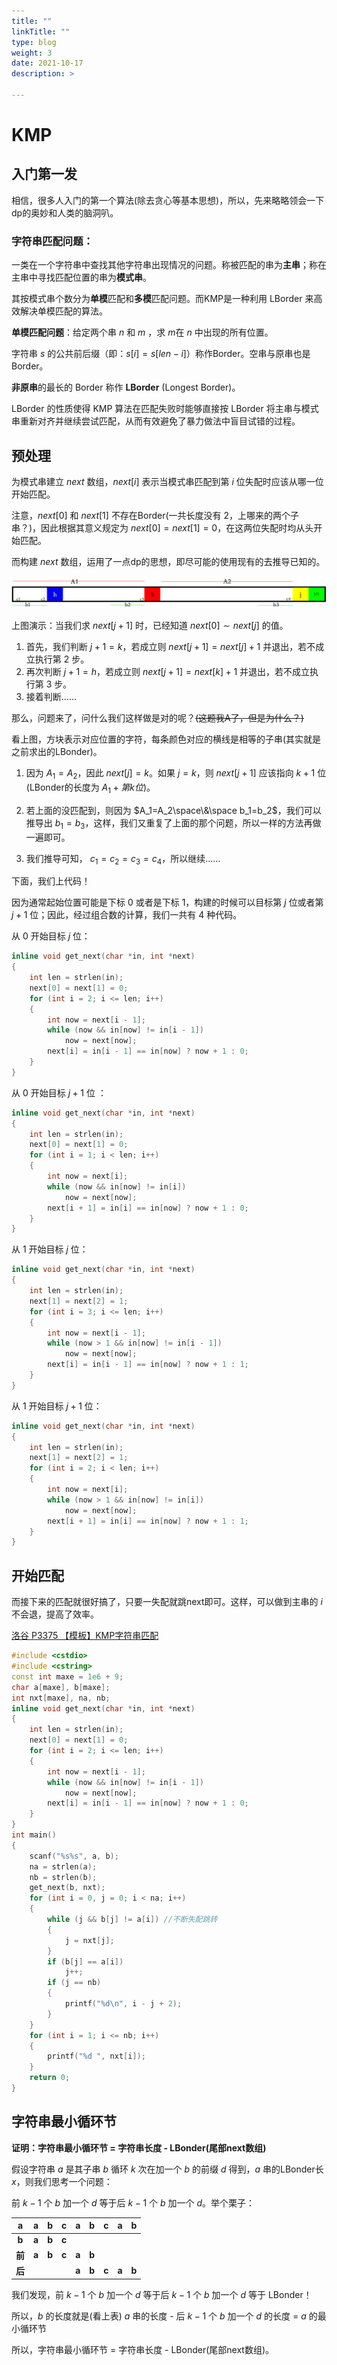 ```yaml
---
title: ""
linkTitle: ""
type: blog
weight: 3
date: 2021-10-17
description: >
  
---
```


# 	KMP

## 入门第一发

相信，很多人入门的第一个算法(除去贪心等基本思想)，所以，先来略略领会一下dp的奥妙和人类的脑洞叭。

### 字符串匹配问题：

一类在一个字符串中查找其他字符串出现情况的问题。称被匹配的串为**主串**；称在主串中寻找匹配位置的串为**模式串**。

其按模式串个数分为**单模**匹配和**多模**匹配问题。而KMP是一种利用 LBorder 来高效解决单模匹配的算法。

**单模匹配问题**：给定两个串 $n$ 和 $m$ ，求 $m$在 $n$ 中出现的所有位置。

字符串 $s$ 的公共前后缀（即：$s[i]=s[len-i]$）称作Border。空串与原串也是 Border。

**非原串**的最长的 Border 称作 **LBorder** (Longest Border)。

LBorder 的性质使得 KMP 算法在匹配失败时能够直接按 LBorder 将主串与模式串重新对齐并继续尝试匹配，从而有效避免了暴力做法中盲目试错的过程。

## 预处理

为模式串建立 $next$ 数组，$next[i]$ 表示当模式串匹配到第 $i$ 位失配时应该从哪一位开始匹配。

注意，$next[0]$ 和 $next[1]$ 不存在Border(一共长度没有 $2$，上哪来的两个子串？)，因此根据其意义规定为 $next[0]=next[1]=0$，在这两位失配时均从头开始匹配。

而构建 $next$ 数组，运用了一点dp的思想，即尽可能的使用现有的去推导已知的。

![kmp](KMP.assets/KMP.png)

上图演示：当我们求 $next[j+1]$ 时，已经知道 $next[0]\sim next[j]$ 的值。

1. 首先，我们判断 $j+1=k$，若成立则 $next[j+1]=next[j]+1$ 并退出，若不成立执行第 $2$ 步。
2. 再次判断 $j+1=h$，若成立则 $next[j+1]=next[k]+1$ 并退出，若不成立执行第 $3$ 步。
3. 接着判断……

那么，问题来了，问什么我们这样做是对的呢？~~(这题我A了，但是为什么？)~~

看上图，方块表示对应位置的字符，每条颜色对应的横线是相等的子串(其实就是之前求出的LBonder)。

1. 因为 $A_1=A_2$，因此 $next[j]=k$。如果 $j=k$，则 $next[j+1]$ 应该指向 $k+1$ 位(LBonder的长度为 $A_1+第k位$)。

2. 若上面的没匹配到，则因为 $A_1=A_2\space\&\space b_1=b_2$，我们可以推导出 $b_1=b_3$，这样，我们又重复了上面的那个问题，所以一样的方法再做一遍即可。
3. 我们推导可知， $c_1=c_2=c_3=c_4$，所以继续……

下面，我们上代码！

因为通常起始位置可能是下标 $0$ 或者是下标 $1$，构建的时候可以目标第 $j$ 位或者第 $j+1$ 位；因此，经过组合数的计算，我们一共有 $4$ 种代码。

从 $0$ 开始目标 $j$ 位：

```c++
inline void get_next(char *in, int *next)
{
    int len = strlen(in);
    next[0] = next[1] = 0;
    for (int i = 2; i <= len; i++)
    {
        int now = next[i - 1];
        while (now && in[now] != in[i - 1])
            now = next[now];
        next[i] = in[i - 1] == in[now] ? now + 1 : 0;
    }
}
```

从 $0$ 开始目标 $j+1$ 位 ：

```c++
inline void get_next(char *in, int *next)
{
    int len = strlen(in);
    next[0] = next[1] = 0;
    for (int i = 1; i < len; i++)
    {
        int now = next[i];
        while (now && in[now] != in[i])
            now = next[now];
        next[i + 1] = in[i] == in[now] ? now + 1 : 0;
    }
}
```

从 $1$ 开始目标 $j$ 位：

```c++
inline void get_next(char *in, int *next)
{
    int len = strlen(in);
    next[1] = next[2] = 1;
    for (int i = 3; i <= len; i++)
    {
        int now = next[i - 1];
        while (now > 1 && in[now] != in[i - 1])
            now = next[now];
        next[i] = in[i - 1] == in[now] ? now + 1 : 1;
    }
}
```

从 $1$ 开始目标 $j+1$ 位：

```c++
inline void get_next(char *in, int *next)
{
    int len = strlen(in);
    next[1] = next[2] = 1;
    for (int i = 2; i < len; i++)
    {
        int now = next[i];
        while (now > 1 && in[now] != in[i])
            now = next[now];
        next[i + 1] = in[i] == in[now] ? now + 1 : 1;
    }
}
```

## 开始匹配

而接下来的匹配就很好搞了，只要一失配就跳next即可。这样，可以做到主串的 $i$ 不会退，提高了效率。

[洛谷 P3375 【模板】KMP字符串匹配](https://www.luogu.com.cn/problem/P3375)

```c++
#include <cstdio>
#include <cstring>
const int maxe = 1e6 + 9;
char a[maxe], b[maxe];
int nxt[maxe], na, nb;
inline void get_next(char *in, int *next)
{
    int len = strlen(in);
    next[0] = next[1] = 0;
    for (int i = 2; i <= len; i++)
    {
        int now = next[i - 1];
        while (now && in[now] != in[i - 1])
            now = next[now];
        next[i] = in[i - 1] == in[now] ? now + 1 : 0;
    }
}
int main()
{
    scanf("%s%s", a, b);
    na = strlen(a);
    nb = strlen(b);
    get_next(b, nxt);
    for (int i = 0, j = 0; i < na; i++)
    {
        while (j && b[j] != a[i]) //不断失配跳转
        {
            j = nxt[j];
        }
        if (b[j] == a[i])
            j++;
        if (j == nb)
        {
            printf("%d\n", i - j + 2);
        }
    }
    for (int i = 1; i <= nb; i++)
    {
        printf("%d ", nxt[i]);
    }
    return 0;
}
```

## 字符串最小循环节

**证明：字符串最小循环节 = 字符串长度 - LBonder(尾部next数组)**

假设字符串 $a$ 是其子串 $b$ 循环 $k$ 次在加一个 $b$ 的前缀 $d$ 得到，$a$ 串的LBonder长 $x$，则我们思考一个问题：

前 $k-1$ 个 $b$ 加一个 $d$ 等于后 $k-1$ 个 $b$ 加一个 $d$。举个栗子：

| **a**  |   a   |   b   |   c   |   a   |   b   |   c   |   a   |   b   |
| :----: | :---: | :---: | :---: | :---: | :---: | :---: | :---: | :---: |
| **b**  | **a** | **b** | **c** |       |       |       |       |       |
| **前** | **a** | **b** | **c** | **a** | **b** |       |       |       |
| **后** |       |       |       | **a** | **b** | **c** | **a** | **b** |

我们发现，前 $k-1$ 个 $b$ 加一个 $d$ 等于后 $k-1$ 个 $b$ 加一个 $d$ 等于 LBonder！

所以，$b$ 的长度就是(看上表) $a$ 串的长度 - 后 $k-1$ 个 $b$ 加一个 $d$ 的长度 = $a$ 的最小循环节

所以，字符串最小循环节 = 字符串长度 - LBonder(尾部next数组)。

 

